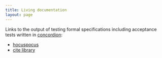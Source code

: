 ```yaml
---
title: Living documentation
layout: page
---
```


Links to the output of testing formal specifications including acceptance tests written in [concordion](http://concordion.org/):


- [hocuspocus](http://cite-architecture.github.io/hocuspocus//specs/hocuspocus/Hocuspocus.html)
- [cite library](http://cite-architecture.github.io/cite/specs/cite/Cite.html)


